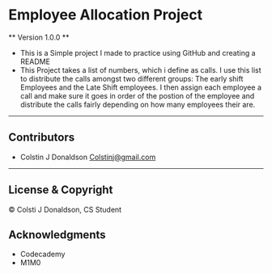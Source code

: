 # Employee Allocation Project

** Version 1.0.0 **

- This is a Simple project I made to practice using GitHub and creating a README 
- This Project takes a list of numbers, which i define as calls. I use this list to distribute the calls amongst two different groups: The early shift Employees and the Late Shift employees. I then assign each employee a call and make sure it goes in order of the postion of the employee and distribute the calls fairly depending on how many employees their are. 


- - -
## Contributors
- Colstin J Donaldson <Colstinj@gmail.com>

- - -

## License & Copyright

© Colsti J Donaldson, CS Student 

## Acknowledgments 

- Codecademy
- M1M0 